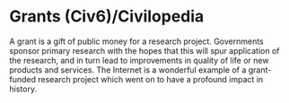 # Grants (Civ6)/Civilopedia

A grant is a gift of public money for a research project. Governments sponsor primary research with the hopes that this will spur application of the research, and in turn lead to improvements in quality of life or new products and services. The Internet is a wonderful example of a grant-funded research project which went on to have a profound impact in history.